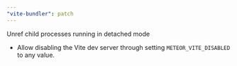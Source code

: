 ```yaml
---
"vite-bundler": patch
---
```


Unref child processes running in detached mode
- Allow disabling the Vite dev server through setting `METEOR_VITE_DISABLED` to any value.
